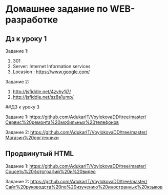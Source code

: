 ﻿# Домашнее задание по WEB-разработке

## Дз к уроку 1
Задание 1:
1) 301
2) Server: Internet Information services
3) Locasion : https://www.google.com/ 

Задание 2:
1) http://jsfiddle.net/4zvhy1j7/
2) http://jsfiddle.net/sz8a1ump/

##ДЗ к уроку 3

Задание 1:
https://github.com/AdukarIT/VoylokovaDD/tree/master/Сервис%20ремонта%20мобильных%20телефонов

Задание 2:
https://github.com/AdukarIT/VoylokovaDD/tree/master/Магазин%20оргтехники

## Продвинутый HTML

Задание 1:
https://github.com/AdukarIT/VoylokovaDD/tree/master/Соцсеть%20фотографий%20и%20видео

Задание 2:
https://github.com/AdukarIT/VoylokovaDD/tree/master/Сайт%20руководств%20по%20изучению%20иностранных%20языков
